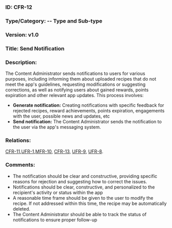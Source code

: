  ### ID: CFR-12
 
### Type/Category: -- Type and Sub-type

### Version: v1.0
 
### Title: Send Notification
  
### Description: 
The Content Administrator sends notifications to users for various purposes, including informing them about uploaded recipes that do not meet the app's guidelines, requesting modifications or suggesting corrections, as well as notifying users about gained rewards, points expiration and other relevant app updates. This process involves:

* **Generate notification:** Creating notifications with specific feedback for rejected recipes, reward achievements, points expiration, engagements with the user, possible news and updates, etc
* **Send notification:** The Content Administrator sends the notification to the user via the app's messaging system.

### Relations:
[CFR-11](https://github.com/carmensat/RECIPE-ROULETTE/blob/main/REQUIREMENTS/CFR-11.md),[UFR-1](https://github.com/carmensat/RECIPE-ROULETTE/blob/main/REQUIREMENTS/UFR-1.md),[MFR-10](https://github.com/carmensat/RECIPE-ROULETTE/blob/main/REQUIREMENTS/MFR-10.md),
[CFR-13](https://github.com/carmensat/RECIPE-ROULETTE/blob/main/REQUIREMENTS/CFR-13.md),
[UFR-9](https://github.com/carmensat/RECIPE-ROULETTE/blob/main/REQUIREMENTS/UFR-9.md),
[UFR-8](https://github.com/carmensat/RECIPE-ROULETTE/blob/main/REQUIREMENTS/UFR-8.md).


### Comments: 
* The notification should be clear and constructive, providing specific reasons for rejection and suggesting how to correct the issues.
* Notifications should be clear, constructive, and personalized to the recipient's activity or status within the app
* A reasonable time frame should be given to the user to modify the recipe. If not addressed within this time, the recipe may be automatically deleted.
* The Content Administrator should be able to track the status of notifications to ensure proper follow-up
